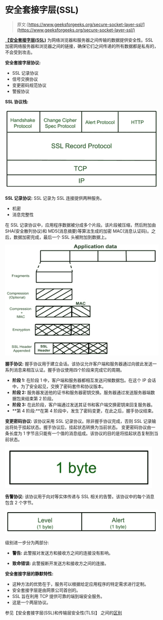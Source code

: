 # 安全套接字层(SSL)

> 原文:[https://www.geeksforgeeks.org/secure-socket-layer-ssl/](https://www.geeksforgeeks.org/secure-socket-layer-ssl/)

[**【安全套接字层(SSL)**](https://practice.geeksforgeeks.org/problems/what-is-ssl) 为网络浏览器和服务器之间传输的数据提供安全性。SSL 加密网络服务器和浏览器之间的链接，确保它们之间传递的所有数据都是私有的，不会受到攻击。

**安全套接字层协议:**

*   SSL 记录协议
*   信号交换协议
*   变更密码规范协议
*   警报协议

**SSL 协议栈:**

![](img/03cb6ba5a8a10662a392522b3631e85a.png)

**SSL 记录协议:**
SSL 记录为 SSL 连接提供两种服务。

*   机密
*   消息完整性

在 SSL 记录协议中，应用程序数据被分成多个片段。该片段被压缩，然后附加由 SHA(安全散列协议)和 MD5(消息摘要)等算法生成的加密 MAC(消息认证码)。之后，数据加密完成，最后一个 SSL 头被附加到数据上。

![](img/5d88f3a5098789aec2b2f4d799745880.png)

**握手协议:**
握手协议用于建立会话。该协议允许客户端和服务器通过向彼此发送一系列消息来相互认证。握手协议使用四个阶段来完成它的周期。

*   **阶段 1:** 在阶段 1 中，客户端和服务器都相互发送问候数据包。在这个 IP 会话中，为了安全起见，交换了密码套件和协议版本。
*   **阶段 2:** 服务器发送他的证书和服务器密钥交换。服务器通过发送服务器端数据包来结束第 2 阶段。
*   **阶段 3:** 在此阶段，客户端通过发送其证书和客户端交换密钥来回复服务器。
*   **第 4 阶段:**在第 4 阶段中，发生了密码变更，在此之后，握手协议结束。

**变更密码协议:**
该协议采用 SSL 记录协议。除非握手协议完成，否则 SSL 记录输出将处于挂起状态。握手协议后，挂起状态转换为当前状态。
变更密码协议由一条长度为 1 字节且只能有一个值的消息组成。该协议的目的是将挂起状态复制到当前状态。

![](img/6ea903a2e3fd2fe8c373535d14a1cab4.png)

**告警协议:**
该协议用于向对等实体传递与 SSL 相关的告警。该协议中的每个消息包含 2 个字节。

![](img/cfc506cbbcebb2646315abd2e7f446f6.png)

级别进一步分为两部分:

*   **警告:**
    此警报对发送方和接收方之间的连接没有影响。

*   **致命错误:**
    此警报断开发送方和接收方之间的连接。

**安全套接字层的静默特性:**

*   这种方法的优势在于，服务可以根据给定应用程序的特定需求进行定制。
*   安全套接字层是由网景公司首创的。
*   SSL 旨在利用 TCP 提供可靠的端到端安全服务。
*   这是一个两层协议。

参见【安全套接字层(SSL)和传输层安全性(TLS)】
之间的[区别](https://www.geeksforgeeks.org/difference-between-secure-socket-layer-ssl-and-transport-layer-security-tls/)